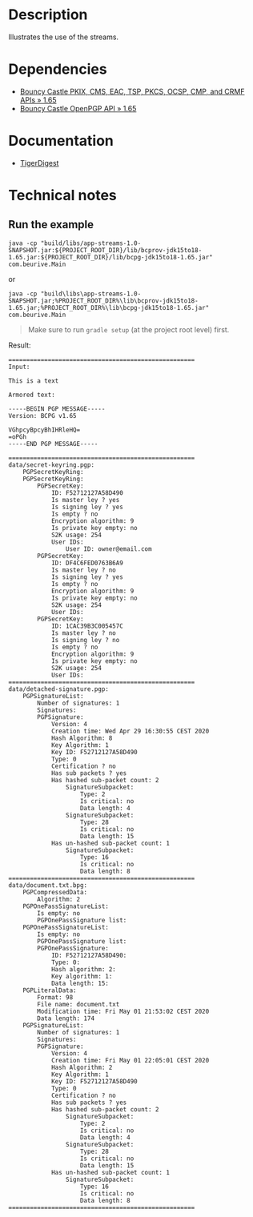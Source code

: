 # Description

Illustrates the use of the streams.

# Dependencies

* [Bouncy Castle PKIX, CMS, EAC, TSP, PKCS, OCSP, CMP, and CRMF APIs » 1.65](https://mvnrepository.com/artifact/org.bouncycastle/bcpkix-jdk15to18/1.65)
* [Bouncy Castle OpenPGP API » 1.65](https://mvnrepository.com/artifact/org.bouncycastle/bcpg-jdk15to18/1.65)

# Documentation

* [TigerDigest](https://people.eecs.berkeley.edu/~jonah/bc/org/bouncycastle/crypto/digests/TigerDigest.html)

# Technical notes

## Run the example

    java -cp "build/libs/app-streams-1.0-SNAPSHOT.jar:${PROJECT_ROOT_DIR}/lib/bcprov-jdk15to18-1.65.jar:${PROJECT_ROOT_DIR}/lib/bcpg-jdk15to18-1.65.jar" com.beurive.Main

or

    java -cp "build\libs\app-streams-1.0-SNAPSHOT.jar;%PROJECT_ROOT_DIR%\lib\bcprov-jdk15to18-1.65.jar;%PROJECT_ROOT_DIR%\lib\bcpg-jdk15to18-1.65.jar" com.beurive.Main

> Make sure to run `gradle setup` (at the project root level) first.

Result:

    ====================================================
    Input:
    
    This is a text
    
    Armored text:
    
    -----BEGIN PGP MESSAGE-----
    Version: BCPG v1.65
    
    VGhpcyBpcyBhIHRleHQ=
    =oPGh
    -----END PGP MESSAGE-----
    
    ====================================================
    data/secret-keyring.pgp:
        PGPSecretKeyRing:
        PGPSecretKeyRing:
            PGPSecretKey:
                ID: F52712127A58D490
                Is master ley ? yes
                Is signing ley ? yes
                Is empty ? no
                Encryption algorithm: 9
                Is private key empty: no
                S2K usage: 254
                User IDs:
                    User ID: owner@email.com
            PGPSecretKey:
                ID: DF4C6FED0763B6A9
                Is master ley ? no
                Is signing ley ? yes
                Is empty ? no
                Encryption algorithm: 9
                Is private key empty: no
                S2K usage: 254
                User IDs:
            PGPSecretKey:
                ID: 1CAC39B3C005457C
                Is master ley ? no
                Is signing ley ? no
                Is empty ? no
                Encryption algorithm: 9
                Is private key empty: no
                S2K usage: 254
                User IDs:
    ====================================================
    data/detached-signature.pgp:
        PGPSignatureList:
            Number of signatures: 1
            Signatures:
            PGPSignature:
                Version: 4
                Creation time: Wed Apr 29 16:30:55 CEST 2020
                Hash Algorithm: 8
                Key Algorithm: 1
                Key ID: F52712127A58D490
                Type: 0
                Certification ? no
                Has sub packets ? yes
                Has hashed sub-packet count: 2
                    SignatureSubpacket:
                        Type: 2
                        Is critical: no
                        Data length: 4
                    SignatureSubpacket:
                        Type: 28
                        Is critical: no
                        Data length: 15
                Has un-hashed sub-packet count: 1
                    SignatureSubpacket:
                        Type: 16
                        Is critical: no
                        Data length: 8
    ====================================================
    data/document.txt.bpg:
        PGPCompressedData:
            Algorithm: 2
        PGPOnePassSignatureList:
            Is empty: no
            PGPOnePassSignature list:
        PGPOnePassSignatureList:
            Is empty: no
            PGPOnePassSignature list:
            PGPOnePassSignature:
                ID: F52712127A58D490:
                Type: 0:
                Hash algorithm: 2:
                Key algorithm: 1:
                Data length: 15:
        PGPLiteralData:
            Format: 98
            File name: document.txt
            Modification time: Fri May 01 21:53:02 CEST 2020
            Data length: 174
        PGPSignatureList:
            Number of signatures: 1
            Signatures:
            PGPSignature:
                Version: 4
                Creation time: Fri May 01 22:05:01 CEST 2020
                Hash Algorithm: 2
                Key Algorithm: 1
                Key ID: F52712127A58D490
                Type: 0
                Certification ? no
                Has sub packets ? yes
                Has hashed sub-packet count: 2
                    SignatureSubpacket:
                        Type: 2
                        Is critical: no
                        Data length: 4
                    SignatureSubpacket:
                        Type: 28
                        Is critical: no
                        Data length: 15
                Has un-hashed sub-packet count: 1
                    SignatureSubpacket:
                        Type: 16
                        Is critical: no
                        Data length: 8
    ====================================================


